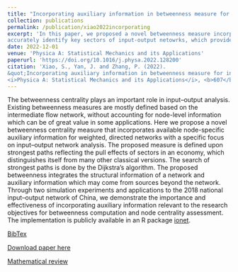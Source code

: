 ```yaml
---
title: "Incorporating auxiliary information in betweenness measure for input–output networks"
collection: publications
permalink: /publication/xiao2022incorporating
excerpt: 'In this paper, we proposed a novel betweenness measure incorporating auxiliary information in the computation. The proposed measure has a practical economic interpretation, and helps
accurately identify key sectors of input-output netowrks, which provides insights for policy makers. The implementation of our mathod is publicly available in an R package [ionet](https://github.com/Carol-seven/ionet).'
date: 2022-12-01
venue: 'Physica A: Statistical Mechanics and its Applications'
paperurl: 'https://doi.org/10.1016/j.physa.2022.128200'
citation: 'Xiao, S., Yan, J. and Zhang, P. (2022). 
&quot;Incorporating auxiliary information in betweenness measure for input–output networks.&quot; 
<i>Physica A: Statistical Mechanics and its Applications</i>, <b>607</b>, 128200.'
---
```

The betweenness centrality plays an important role in input–output analysis. Existing betweenness measures are mostly defined based on the intermediate flow network, without accounting for node-level 
information which can be of great value in some applications. Here we propose a novel betweenness centrality measure that incorporates available node-specific auxiliary information for weighted, directed 
networks with a specific focus on input–output network analysis. The proposed measure is defined upon strongest paths reflecting the pull effects of sectors in an economy, which distinguishes itself from 
many other classical versions. The search of strongest paths is done by the Dijkstra’s algorithm. The proposed betweenness integrates the structural information of a network and auxiliary information which 
may come from sources beyond the network. Through two simulation experiments and applications to the 2018 national input–output network of China, we demonstrate the importance and effectiveness of incorporating 
auxiliary information relevant to the research objectives for betweenness computation and node centrality assessment. The implementation is publicly available in an R package [ionet](https://github.com/Carol-seven/ionet).

[BibTex](https://panpanzhang99299.github.io/files/xiao2022incorporating.bib)

[Download paper here](https://doi.org/10.1016/j.physa.2022.128200)

[Mathematical review](https://mathscinet.ams.org/mathscinet-getitem?mr=4497328)
